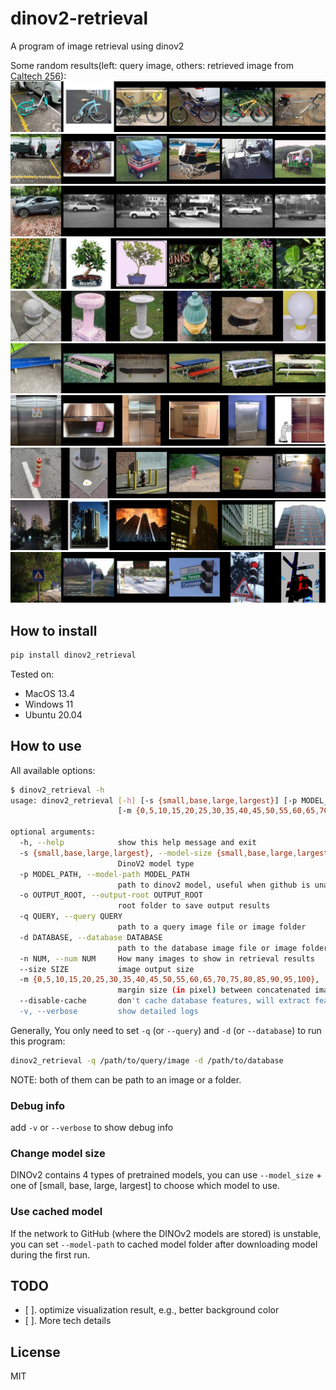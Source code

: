 # dinov2-retrieval
A program of image retrieval using dinov2

Some random results(left: query image, others: retrieved image from [Caltech 256](https://data.caltech.edu/records/nyy15-4j048)):
![](./imgs/1688175364717_output.jpg)
![](./imgs/1688175364731_output.jpg)
![](./imgs/1688175364741_output.jpg)
![](./imgs/1688175364753_output.jpg)
![](./imgs/1688175364766_output.jpg)
![](./imgs/1688175364775_output.jpg)
![](./imgs/1688175364786_output.jpg)
![](./imgs/1688175364801_output.jpg)
![](./imgs/1688219476149_output.jpg)
![](./imgs/1688219476156_output.jpg)

## How to install
```bash
pip install dinov2_retrieval
```
Tested on:
+ MacOS 13.4
+ Windows 11
+ Ubuntu 20.04

## How to use

All available options:
```bash
$ dinov2_retrieval -h
usage: dinov2_retrieval [-h] [-s {small,base,large,largest}] [-p MODEL_PATH] [-o OUTPUT_ROOT] -q QUERY -d DATABASE [-n NUM] [--size SIZE]
                        [-m {0,5,10,15,20,25,30,35,40,45,50,55,60,65,70,75,80,85,90,95,100}] [--disable-cache] [-v]

optional arguments:
  -h, --help            show this help message and exit
  -s {small,base,large,largest}, --model-size {small,base,large,largest}
                        DinoV2 model type
  -p MODEL_PATH, --model-path MODEL_PATH
                        path to dinov2 model, useful when github is unavailable
  -o OUTPUT_ROOT, --output-root OUTPUT_ROOT
                        root folder to save output results
  -q QUERY, --query QUERY
                        path to a query image file or image folder
  -d DATABASE, --database DATABASE
                        path to the database image file or image folder
  -n NUM, --num NUM     How many images to show in retrieval results
  --size SIZE           image output size
  -m {0,5,10,15,20,25,30,35,40,45,50,55,60,65,70,75,80,85,90,95,100}, --margin {0,5,10,15,20,25,30,35,40,45,50,55,60,65,70,75,80,85,90,95,100}
                        margin size (in pixel) between concatenated images
  --disable-cache       don't cache database features, will extract features each time, quite time-consuming for large database
  -v, --verbose         show detailed logs
```

Generally, You only need to set `-q` (or `--query`) and `-d` (or `--database`) to run this program:
```bash
dinov2_retrieval -q /path/to/query/image -d /path/to/database
```
NOTE: both of them can be path to an image or a folder.

### Debug info
add `-v` or `--verbose` to show debug info

### Change model size
DINOv2 contains 4 types of pretrained models, you can use `--model_size` + one of [small, base, large, largest] to choose which model to use.

### Use cached model
If the network to GitHub (where the DINOv2 models are stored) is unstable, you can set `--model-path` to cached model folder after downloading model during the first run.


## TODO
+ [ ]. optimize visualization result, e.g., better background color
+ [ ]. More tech details

## License
MIT
